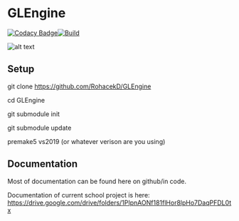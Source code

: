 # GLEngine

[![Codacy Badge](https://api.codacy.com/project/badge/Grade/0c09524c2a59475ea538d0ec615a999d)](https://app.codacy.com/gh/MySchoolEngine/GLEngine?utm_source=github.com&utm_medium=referral&utm_content=MySchoolEngine/GLEngine&utm_campaign=Badge_Grade_Dashboard)[![Build](https://github.com/MySchoolEngine/GLEngine/workflows/build/badge.svg)](https://github.com/MySchoolEngine/GLEngine/actions?workflow=build)

![alt text](https://github.com/RohacekD/GLEngine/blob/master/wikidata/AreaLight.png?raw=true)

## Setup
git clone <https://github.com/RohacekD/GLEngine>

cd GLEngine

git submodule init

git submodule update

premake5 vs2019 (or whatever verison are you using)

## Documentation
Most of documentation can be found here on github/in code. 

Documentation of current school project is here:
<https://drive.google.com/drive/folders/1PIpnAONf181flHor8lpHo7DaqPFDL0tx>

